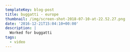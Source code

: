 ```yaml
---
templateKey: blog-post
title: buggatti - europe
thumbnail: /img/screen-shot-2018-07-10-at-22.52.27.png
date: '2016-12-21T15:04:10+00:00'
description: |
  Worked for buggatti
tags:
  - video 
---
```


